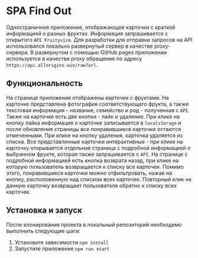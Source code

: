 # SPA Find Out

Одностраничное приложение, отображающее карточки с краткой информацией о разных фруктах. Информация запрашивается с открытого `API Fruityvice`.
Для разработки для отправки запросов на API использовался локально развернутый сервер в качестве proxy-сервера.
В развернутом с помощью GitHub pages приложении используется в качестве proxy обращение по адресу `https://api.allorigins.win/raw?url`.

## Функциональность

На странице приложения отображены карточки с фруктами. На карточке представлена фотография соответствующего фрукта, а также текстовая информация - название, семейство и род - полученная с `API`. Также на карточке есть две кнопки - лайк и удаление. При клике на кнопку лайка информация о карточке записывается в `localstorage` и после обновления страницы все понравившиеся карточки остаются отмеченными. При клике на кнопку удаления, карточка удаляется из списка. Все представленные карточки интерактивные - при клике на карточку открывается отдельная страница с подробной информацией о выбранном фрукте, которая также запрашивается с `API`. На странице с подробной информацией есть кнопка возврата назад, при клике на которую пользователь возвращается к списку все карточек. Помимо этого, понравившиеся карточки можно отфильтровать, нажав на кнопку, расположенную над списком всех карточек. Повторный клик на данную карточку возвращает пользователя обратно к списку всех карточек.

## Установка и запуск

После клонирования проекта в локальный репозиторий необходимо выполнить следующие шаги:

1. Установите зависимости
   `npm install`
2. Запустите приложение
   `npm run start`

